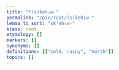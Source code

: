 ```yaml
---
title: "*(s)ḱeh₁w-"
permalink: "/pie/root/(s)ḱeh1w-"
lemma_to_sort: "sk'eh₁w-"
klass: root
etymology: []
markers: []
synonyms: []
definitions: [["cold, rainy", "north"]]
topics: []
---
```

